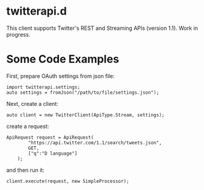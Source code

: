 twitterapi.d
============

This client supports Twitter's REST and Streaming APIs (version 1.1). Work in progress.

Some Code Examples
============

First, prepare OAuth settings from json file:
```
import twitterapi.settings;
auto settings = fromJson("/path/to/file/settings.json");
```

Next, create a client:
```
auto client = new TwitterClient(ApiType.Stream, settings);
```

create a request:
```
ApiRequest request = ApiRequest(
		"https://api.twitter.com/1.1/search/tweets.json", 
		GET,
		["q":"D language"] 
	);
```
and then run it:
```
client.execute(request, new SimpleProcessor);
```
